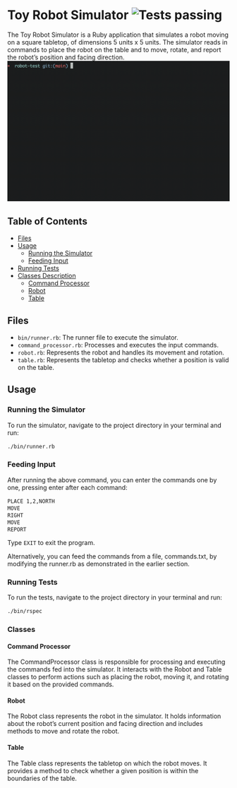 # Toy Robot Simulator ![Tests passing](https://github.com/al3rez/robot-ruby/actions/workflows/ruby.yml/badge.svg)

The Toy Robot Simulator is a Ruby application that simulates a robot moving on a square tabletop, of dimensions 5 units x 5 units. The simulator reads in commands to place the robot on the table and to move, rotate, and report the robot’s position and facing direction.
![Showcase](demo.gif)


## Table of Contents
- [Files](#files)
- [Usage](#usage)
  - [Running the Simulator](#running-the-simulator)
  - [Feeding Input](#feeding-input)
- [Running Tests](#running-tests)
- [Classes Description](#classes-description)
  - [Command Processor](#command-processor)
  - [Robot](#robot)
  - [Table](#table)

## Files
- `bin/runner.rb`: The runner file to execute the simulator.
- `command_processor.rb`: Processes and executes the input commands.
- `robot.rb`: Represents the robot and handles its movement and rotation.
- `table.rb`: Represents the tabletop and checks whether a position is valid on the table.

## Usage

### Running the Simulator
To run the simulator, navigate to the project directory in your terminal and run:
```sh
./bin/runner.rb
```

### Feeding Input
After running the above command, you can enter the commands one by one, pressing enter after each command:

```
PLACE 1,2,NORTH
MOVE
RIGHT
MOVE
REPORT
```

Type `EXIT` to exit the program.

Alternatively, you can feed the commands from a file, commands.txt, by modifying the runner.rb as demonstrated in the earlier section.

### Running Tests
To run the tests, navigate to the project directory in your terminal and run:

```sh
./bin/rspec
```

### Classes

#### Command Processor
The CommandProcessor class is responsible for processing and executing the commands fed into the simulator. It interacts with the Robot and Table classes to perform actions such as placing the robot, moving it, and rotating it based on the provided commands.

#### Robot
The Robot class represents the robot in the simulator. It holds information about the robot’s current position and facing direction and includes methods to move and rotate the robot.

#### Table
The Table class represents the tabletop on which the robot moves. It provides a method to check whether a given position is within the boundaries of the table.
